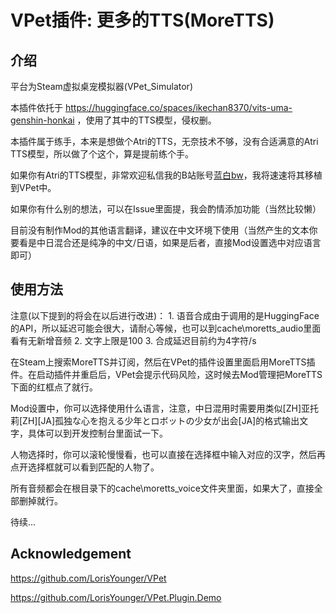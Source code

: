 # VPet插件: 更多的TTS(MoreTTS)

## 介绍

平台为Steam虚拟桌宠模拟器(VPet_Simulator)

本插件依托于 https://huggingface.co/spaces/ikechan8370/vits-uma-genshin-honkai ，使用了其中的TTS模型，侵权删。

本插件属于练手，本来是想做个Atri的TTS，无奈技术不够，没有合适满意的Atri TTS模型，所以做了个这个，算是提前练个手。

如果你有Atri的TTS模型，非常欢迎私信我的B站账号[蓝白bw](https://space.bilibili.com/107433411)，我将速速将其移植到VPet中。

如果你有什么别的想法，可以在Issue里面提，我会酌情添加功能（当然比较懒）

目前没有制作Mod的其他语言翻译，建议在中文环境下使用（当然产生的文本你要看是中日混合还是纯净的中文/日语，如果是后者，直接Mod设置选中对应语言即可）

## 使用方法

注意(以下提到的将会在以后进行改进)：
	1.	语音合成由于调用的是HuggingFace的API，所以延迟可能会很大，请耐心等候，也可以到cache\moretts_audio里面看有无新增音频
	2.	文字上限是100
	3.	合成延迟目前约为4字符/s


在Steam上搜索MoreTTS并订阅，然后在VPet的插件设置里面启用MoreTTS插件。在启动插件并重启后，VPet会提示代码风险，这时候去Mod管理把MoreTTS下面的红框点了就行。

Mod设置中，你可以选择使用什么语言，注意，中日混用时需要用类似[ZH]亚托莉[ZH][JA]孤独な心を抱える少年とロボットの少女が出会[JA]的格式输出文字，具体可以到开发控制台里面试一下。

人物选择时，你可以滚轮慢慢看，也可以直接在选择框中输入对应的汉字，然后再点开选择框就可以看到匹配的人物了。

所有音频都会在根目录下的cache\moretts_voice文件夹里面，如果大了，直接全部删掉就行。

待续...

## Acknowledgement

https://github.com/LorisYounger/VPet

https://github.com/LorisYounger/VPet.Plugin.Demo
